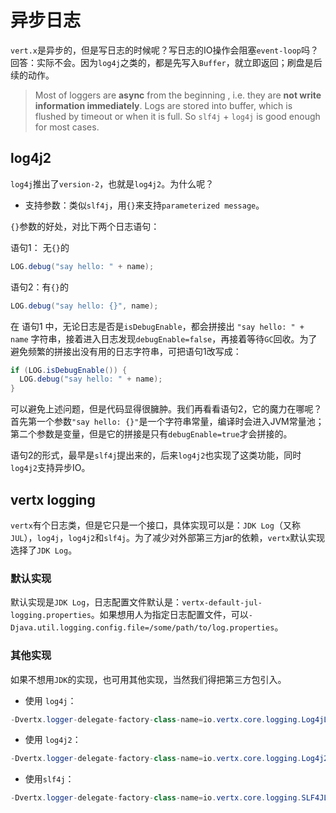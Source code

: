 # 异步日志

``vert.x``是异步的，但是写日志的时候呢？写日志的IO操作会阻塞``event-loop``吗？
回答：实际不会。因为``log4j``之类的，都是先写入``Buffer``，就立即返回；刷盘是后续的动作。

>Most of loggers are **async** from the beginning , i.e. they are **not write information immediately**. Logs are stored into buffer, which is flushed by timeout or when it is full. So ``slf4j`` + ``log4j`` is good enough for most cases.


## log4j2

``log4j``推出了``version-2``，也就是``log4j2``。为什么呢？

- 支持参数：类似``slf4j``，用``{}``来支持``parameterized message``。


``{}``参数的好处，对比下两个日志语句：

语句1： 无``{}``的

``` java
LOG.debug("say hello: " + name);
```

语句2：有``{}``的

``` java
LOG.debug("say hello: {}", name);
```  

在 语句1 中，无论日志是否是``isDebugEnable``，都会拼接出 ``"say hello: " + name`` 字符串，接着进入日志发现``debugEnable=false``，再接着等待``GC``回收。为了避免频繁的拼接出没有用的日志字符串，可把语句1改写成：

``` java
if (LOG.isDebugEnable()) {
  LOG.debug("say hello: " + name);
}
```

可以避免上述问题，但是代码显得很臃肿。我们再看看语句2，它的魔力在哪呢？首先第一个参数``"say hello: {}"``是一个字符串常量，编译时会进入JVM常量池；第二个参数是变量，但是它的拼接是只有``debugEnable=true``才会拼接的。

语句2的形式，最早是``slf4j``提出来的，后来``log4j2``也实现了这类功能，同时``log4j2``支持异步IO。

## vertx logging

``vertx``有个日志类，但是它只是一个接口，具体实现可以是：``JDK Log``（又称``JUL``），``log4j``，``log4j2``和``slf4j``。为了减少对外部第三方jar的依赖，``vertx``默认实现选择了``JDK Log``。

### 默认实现

默认实现是``JDK Log``，日志配置文件默认是：``vertx-default-jul-logging.properties``。如果想用人为指定日志配置文件，可以``-Djava.util.logging.config.file=/some/path/to/log.properties``。

### 其他实现

如果不想用``JDK``的实现，也可用其他实现，当然我们得把第三方包引入。

- 使用 ``log4j``：

``` java
-Dvertx.logger-delegate-factory-class-name=io.vertx.core.logging.Log4jLogDelegateFactory
```


- 使用 ``log4j2``：

``` java
-Dvertx.logger-delegate-factory-class-name=io.vertx.core.logging.Log4j2LogDelegateFactory
```

- 使用``slf4j``：

``` java
-Dvertx.logger-delegate-factory-class-name=io.vertx.core.logging.SLF4JLogDelegateFactory
```
